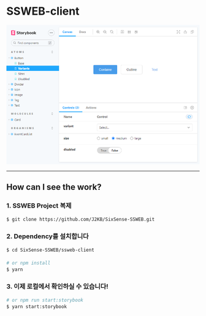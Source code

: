 # SSWEB-client

<div align="center" style="max-width: 1200px">
  <img src="../assets/frontend-storybook.png" />
</div>

---

## How can I see the work?

### 1. SSWEB Project 복제

```bash
$ git clone https://github.com/J2KB/SixSense-SSWEB.git
```

### 2. Dependency를 설치합니다

```bash
$ cd SixSense-SSWEB/ssweb-client

# or npm install
$ yarn
```

### 3. 이제 로컬에서 확인하실 수 있습니다!

```bash
# or npm run start:storybook
$ yarn start:storybook
```
